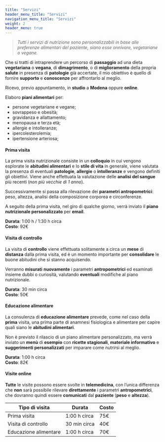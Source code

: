 ```yaml
---
title: "Servizi"
header_menu_title: "Servizi"
navigation_menu_title: "Servizi"
weight: 2
header_menu: true
---
```


> *Tutti i servizi di nutrizione sono personalizzabili in base alle preferenze alimentari del paziente, siano esse onnivore, vegetariane o vegane.*

Che si tratti di intraprendere un percorso di **passaggio** ad una dieta **vegetariana** o **vegana**,
di **dimagrimento**, o di **miglioramento** della propria **salute** in presenza di **patologie**
già accertate, il mio obiettivo è quello di fornire **supporto** e **conoscenze** per affrontarlo
al meglio.

Ricevo, previo appuntamento, in **studio** a **Modena** oppure **online**.

Elaboro **piani alimentari** per:
- persone vegetariane e vegane;
- sovrappeso e obesità;
- gravidanza e allattamento;
- menopausa e terza età;
- allergie e intolleranze;
- ipercolesterolemia;
- ipertensione arteriosa;

#### Prima visita

La prima visita nutrizionale consiste in un **colloquio** in cui vengono esplorate le **abitudini alimentari**
e lo **stile di vita** in generale, viene valutata la presenza di eventuali **patologie**, **allergie** o **intolleranze**
e vengono definiti gli obiettivi. Viene anche effettuata la valutazione delle **analisi del sangue** più recenti
(*non più vecchie di 1 anno*).

Successivamente si passa alla rilevazione dei **parametri antropometrici**:
peso, altezza, analisi della composizione corporea e circonferenze.

A seguito della prima visita, nel giro di qualche giorno, verrà inviato il **piano nutrizionale
personalizzato** per **email**.

**Durata**: 1:00 h / 1:30 h circa  
**Costo**: 92€

#### Visita di controllo

La visita di **controllo** viene effettuata solitamente a circa un **mese** di **distanza** dalla prima visita,
ed è un momento importante per **consolidare** le buone abitudini che si stanno acquisendo.

Verranno **misurati** **nuovamente** i parametri **antropometrici** ed esaminati insieme dubbi o curiosità,
valutando **eventuali** modifiche al piano nutrizionale.

**Durata**: 30 min circa  
**Costo**: 50€

#### Educazione alimentare

La consulenza di **educazione alimentare** prevede, come nel caso della **prima** visita, una prima parte di
anamnesi fisiologica e alimentare per capire quali siano le **abitudini alimentari**.

Non è previsto il rilascio di un piano alimentare personalizzato, ma verrà inviato un **menù** di **esempio**
con **ricette stagionali**, **materiale informativo** e **suggerimenti personalizzati** per imparare come nutrirsi al meglio. 

**Durata**: 1:00 h circa  
**Costo**: 82€

#### Visite online

**Tutte** le visite possono essere svolte in **telemedicina**, con l’unica differenza che **non** sarà possibile
rilevare **direttamente** i parametri **antropometrici**, che dovranno quindi essere **comunicati**
dal **paziente** (**peso** e **altezza**).

| Tipo di visita | Durata | Costo |
| -------- | -------- | ------- |
| Prima visita | 1:00 h circa | 75€ |
| Visita di controllo | 30 min circa | 40€ |
| Educazione alimentare | 1:00 h circa | 70€ |
